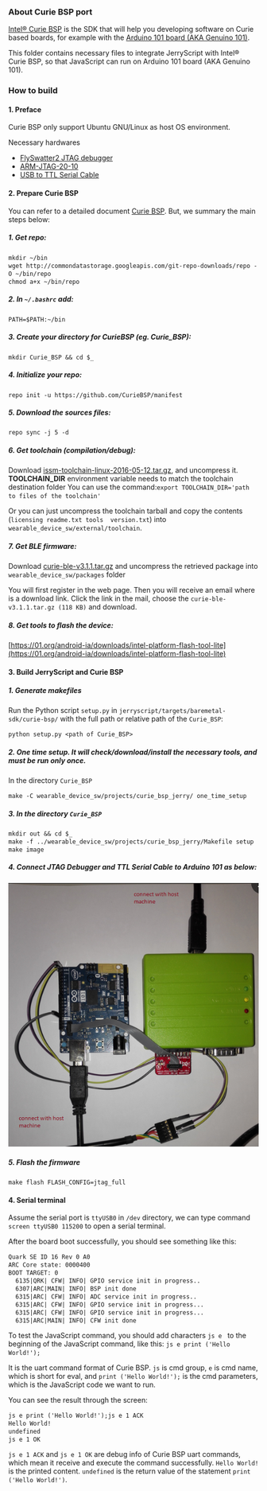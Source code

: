 ### About Curie BSP port
[Intel® Curie BSP](https://github.com/CurieBSP/main/blob/master/README.rst) is the SDK that will help you developing software on Curie based boards, for example with the [Arduino 101 board (AKA Genuino 101)](https://www.arduino.cc/en/Main/ArduinoBoard101).

This folder contains necessary files to integrate JerryScript with Intel® Curie BSP, so that JavaScript can run on Arduino 101 board (AKA Genuino 101).

### How to build
#### 1. Preface

Curie BSP only support Ubuntu GNU/Linux as host OS environment.

Necessary hardwares
* [FlySwatter2 JTAG debugger](https://www.tincantools.com/wiki/Flyswatter2)
* [ARM-JTAG-20-10](https://www.amazon.com/PACK-ARM-JTAG-20-10-Micro-JTAG-adapter/dp/B010ATK9OC/ref=sr_1_1?ie=UTF8&qid=1469635131&sr=8-1&keywords=ARM+Micro+JTAG+Connector)
* [USB to TTL Serial Cable](https://www.adafruit.com/products/954)

#### 2. Prepare Curie BSP

You can refer to a detailed document [Curie BSP](https://github.com/CurieBSP/main/releases). But, we summary the main steps below:

##### 1. Get repo:
```
mkdir ~/bin
wget http://commondatastorage.googleapis.com/git-repo-downloads/repo -O ~/bin/repo
chmod a+x ~/bin/repo
```

##### 2. In ``~/.bashrc`` add:
```
PATH=$PATH:~/bin
```

##### 3. Create your directory for CurieBSP (eg. Curie_BSP):
```
mkdir Curie_BSP && cd $_
```

##### 4. Initialize your repo:
```
repo init -u https://github.com/CurieBSP/manifest
```

##### 5. Download the sources files:
```
repo sync -j 5 -d
```

##### 6. Get toolchain (compilation/debug):
Download [issm-toolchain-linux-2016-05-12.tar.gz](https://software.intel.com/en-us/articles/issm-toolchain-only-download), and uncompress it.
**TOOLCHAIN_DIR** environment variable needs to match the toolchain destination folder
You can use the command:``export TOOLCHAIN_DIR='path to files of the toolchain'``

Or you can just uncompress the toolchain tarball and copy the contents (`licensing readme.txt tools  version.txt`) into `wearable_device_sw/external/toolchain`.

##### 7. Get BLE firmware:
Download [curie-ble-v3.1.1.tar.gz]( https://registrationcenter.intel.com/en/forms/?productid=2783) and uncompress the retrieved package into ``wearable_device_sw/packages`` folder

You will first register in the web page. Then you will receive an email where is a download link. Click the link in the mail, choose the `curie-ble-v3.1.1.tar.gz (118 KB)` and download.

##### 8. Get tools to flash the device:
[https://01.org/android-ia/downloads/intel-platform-flash-tool-lite](https://01.org/android-ia/downloads/intel-platform-flash-tool-lite)


#### 3. Build JerryScript and Curie BSP
##### 1. Generate makefiles
Run the Python script ``setup.py`` in ``jerryscript/targets/baremetal-sdk/curie-bsp/`` with the full path or relative path of the ``Curie_BSP``:
```
python setup.py <path of Curie_BSP>
```

##### 2. One time setup. It will check/download/install the necessary tools, and must be run only once.
In the directory ``Curie_BSP``
```
make -C wearable_device_sw/projects/curie_bsp_jerry/ one_time_setup
```

##### 3. In the directory ``Curie_BSP``
```
mkdir out && cd $_
make -f ../wearable_device_sw/projects/curie_bsp_jerry/Makefile setup
make image
```

##### 4. Connect JTAG Debugger and TTL Serial Cable to Arduino 101 as below:
![](./image/connect.png)

##### 5. Flash the firmware
```
make flash FLASH_CONFIG=jtag_full
```


#### 4. Serial terminal
Assume the serial port is ``ttyUSB0`` in ``/dev`` directory, we can type command ``screen ttyUSB0 115200`` to open a serial terminal.

After the board boot successfully, you should see something like this:
```
Quark SE ID 16 Rev 0 A0
ARC Core state: 0000400
BOOT TARGET: 0
  6135|QRK| CFW| INFO| GPIO service init in progress..
  6307|ARC|MAIN| INFO| BSP init done
  6315|ARC| CFW| INFO| ADC service init in progress..
  6315|ARC| CFW| INFO| GPIO service init in progress...
  6315|ARC| CFW| INFO| GPIO service init in progress...
  6315|ARC|MAIN| INFO| CFW init done
```
To test the JavaScript command, you should add characters ``js e `` to the beginning of the JavaScript command, like this:
``js e print ('Hello World!');``

It is the uart command format of Curie BSP. `js` is cmd group, `e` is cmd name, which is short for eval,  and `print ('Hello World!');` is the cmd parameters, which is the JavaScript code we want to run.

You can see the result through the screen:
```
js e print ('Hello World!');js e 1 ACK
Hello World!
undefined
js e 1 OK
```

`js e 1 ACK` and `js e 1 OK` are debug info of Curie BSP uart commands, which mean it receive and execute the command successfully. `Hello World!` is the printed content. `undefined` is the return value of the statement `print ('Hello World!')`.
